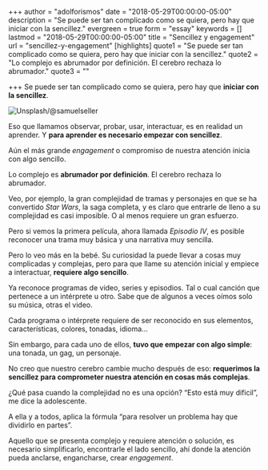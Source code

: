 +++
author = "adolforismos"
date = "2018-05-29T00:00:00-05:00"
description = "Se puede ser tan complicado como se quiera, pero hay que iniciar con la sencillez."
evergreen = true
form = "essay"
keywords = []
lastmod = "2018-05-29T00:00:00-05:00"
title = "Sencillez y engagement"
url = "sencillez-y-engagement"
[highlights]
quote1 = "Se puede ser tan complicado como se quiera, pero hay que iniciar con la sencillez."
quote2 = "Lo complejo es abrumador por definición. El cerebro rechaza lo abrumador."
quote3 = ""

+++
Se puede ser tan complicado como se quiera, pero hay que **iniciar con la sencillez**.

![Unsplash/@samuelseller](https://source.unsplash.com/MLtcpbwQT7I/600x400)

Eso que llamamos observar, probar, usar, interactuar, es en realidad un aprender. Y **para aprender es necesario empezar con sencillez**.

Aún el más grande _engagement_ o compromiso de nuestra atención inicia con algo sencillo.

Lo complejo es **abrumador por definición**. El cerebro rechaza lo abrumador.

Veo, por ejemplo, la gran complejidad de tramas y personajes en que se ha convertido _Star Wars_, la saga completa, y es claro que entrarle de lleno a su complejidad es casi imposible. O al menos requiere un gran esfuerzo.

Pero si vemos la primera película, ahora llamada _Episodio IV_, es posible reconocer una trama muy básica y una narrativa muy sencilla.

Pero lo veo más en la bebé. Su curiosidad la puede llevar a cosas muy complicadas y complejas, pero para que llame su atención inicial y empiece a interactuar, **requiere algo sencillo**.

Ya reconoce programas de video, series y episodios. Tal o cual canción que pertenece a un intérprete u otro. Sabe que de algunos a veces oímos solo su música, otras el video.

Cada programa o intérprete requiere de ser reconocido en sus elementos, características, colores, tonadas, idioma...

Sin embargo, para cada uno de ellos, **tuvo que empezar con algo simple**: una tonada, un gag, un personaje.

No creo que nuestro cerebro cambie mucho después de eso: **requerimos la sencillez para comprometer nuestra atención en cosas más complejas**.

¿Qué pasa cuando la complejidad no es una opción? “Esto está muy dificil”, me dice la adolescente.

A ella y a todos, aplica la fórmula “para resolver un problema hay que dividirlo en partes”.

Aquello que se presenta complejo y requiere atención o solución, es necesario simplificarlo, encontrarle el lado sencillo, ahí donde la atención pueda anclarse, engancharse, crear _engagement_.